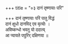 +++
title = "०३ दानं तृष्णायाः परि"

+++
दानं तृष्णायाः परि पातु विद्धं  
दानं क्षुधो दानविद् एव मृत्योः ।  
अविष्कन्धो भवतु यो ददात्य्  
आ प्यायते पपुरिर् दक्षिणया ॥